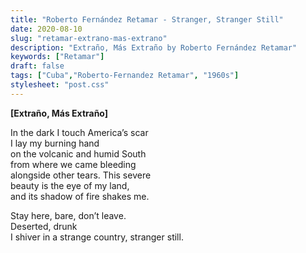 ```yaml
---
title: "Roberto Fernández Retamar - Stranger, Stranger Still"
date: 2020-08-10
slug: "retamar-extrano-mas-extrano"
description: "Extraño, Más Extraño by Roberto Fernández Retamar"
keywords: ["Retamar"]
draft: false
tags: ["Cuba","Roberto-Fernandez Retamar", "1960s"]
stylesheet: "post.css"
---
```


**[Extraño, Más Extraño]**

In the dark I touch America’s scar  
I lay my burning hand  
on the volcanic and humid South  
from where we came bleeding  
alongside other tears. This severe  
beauty is the eye of my land,  
and its shadow of fire shakes me.  

Stay here, bare, don’t leave.  
Deserted, drunk  
I shiver in a strange country, stranger still. 